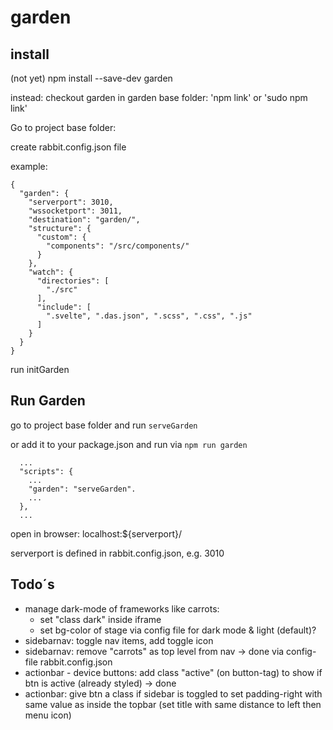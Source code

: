 # garden

## install 
(not yet) npm install --save-dev garden

instead:
checkout garden
in garden base folder: 'npm link' or 'sudo npm link'

Go to project base folder:

create rabbit.config.json file

example:
```
{
  "garden": {
    "serverport": 3010,
    "wssocketport": 3011,
    "destination": "garden/",
    "structure": {
      "custom": {
        "components": "/src/components/"
      }
    },
    "watch": {
      "directories": [
        "./src"
      ],
      "include": [
        ".svelte", ".das.json", ".scss", ".css", ".js"
      ]
    }
  }
}
```

run initGarden


## Run Garden

go to project base folder and run `serveGarden`

or add it to your package.json and run via `npm run garden`
```
  ...
  "scripts": {
    ...
    "garden": "serveGarden".
    ...
  },
  ...
```

open in browser: localhost:${serverport}/ 

serverport is defined in rabbit.config.json, e.g. 3010


## Todo´s

* manage dark-mode of frameworks like carrots:
  * set "class dark" inside iframe
  * set bg-color of stage via config file for dark mode & light (default)?
* sidebarnav: toggle nav items, add toggle icon
* sidebarnav: remove "carrots" as top level from nav -> done via config-file rabbit.config.json
* actionbar - device buttons: add class "active" (on button-tag) to show if btn is active (already styled) -> done
* actionbar: give btn a class if sidebar is toggled to set padding-right with same value as inside the topbar (set title with same distance to left then menu icon)
